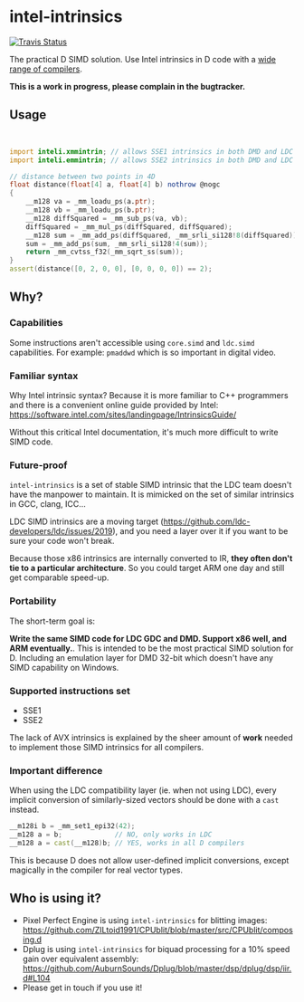 # intel-intrinsics

[![Travis Status](https://travis-ci.org/AuburnSounds/intel-intrinsics.svg?branch=master)](https://travis-ci.org/AuburnSounds/intel-intrinsics)

The practical D SIMD solution. Use Intel intrinsics in D code with a [wide range of compilers](https://github.com/AuburnSounds/intel-intrinsics/blob/master/.travis.yml).

**This is a work in progress, please complain in the bugtracker.**

## Usage

```d


import inteli.xmmintrin; // allows SSE1 intrinsics in both DMD and LDC
import inteli.emmintrin; // allows SSE2 intrinsics in both DMD and LDC

// distance between two points in 4D
float distance(float[4] a, float[4] b) nothrow @nogc
{
    __m128 va = _mm_loadu_ps(a.ptr);
    __m128 vb = _mm_loadu_ps(b.ptr);
    __m128 diffSquared = _mm_sub_ps(va, vb);
    diffSquared = _mm_mul_ps(diffSquared, diffSquared);
    __m128 sum = _mm_add_ps(diffSquared, _mm_srli_si128!8(diffSquared));
    sum = _mm_add_ps(sum, _mm_srli_si128!4(sum));
    return _mm_cvtss_f32(_mm_sqrt_ss(sum));
}
assert(distance([0, 2, 0, 0], [0, 0, 0, 0]) == 2);


```

## Why?

### Capabilities

Some instructions aren't accessible using `core.simd` and `ldc.simd` capabilities.
For example: `pmaddwd` which is so important in digital video.

### Familiar syntax

Why Intel intrinsic syntax? Because it is more familiar to C++ programmers
and there is a convenient online guide provided by Intel:
https://software.intel.com/sites/landingpage/IntrinsicsGuide/

Without this critical Intel documentation, it's much more difficult to write SIMD code.

### Future-proof

`intel-intrinsics` is a set of stable SIMD intrinsic that the LDC team doesn't have the manpower to maintain.
It is mimicked on the set of similar intrinsics in GCC, clang, ICC...

LDC SIMD intrinsics are a moving target (https://github.com/ldc-developers/ldc/issues/2019),
and you need a layer over it if you want to be sure your code won't break.

Because those x86 intrinsics are internally converted to IR, **they often don't tie to a particular architecture**.
So you could target ARM one day and still get comparable speed-up.



### Portability

The short-term goal is:

**Write the same SIMD code for LDC GDC and DMD. Support x86 well, and ARM eventually.**. 
This is intended to be the most practical SIMD solution for D.
Including an emulation layer for DMD 32-bit which doesn't have any SIMD capability on Windows.


### Supported instructions set

- SSE1
- SSE2

The lack of AVX intrinsics is explained by the sheer amount of **work** needed to implement those SIMD intrinsics for all compilers.

### Important difference

When using the LDC compatibility layer (ie. when not using LDC), every implicit conversion of similarly-sized vectors
should be done with a `cast` instead.

```d
__m128i b = _mm_set1_epi32(42);
__m128 a = b;             // NO, only works in LDC
__m128 a = cast(__m128)b; // YES, works in all D compilers

```

This is because D does not allow user-defined implicit conversions, except magically in the compiler for real vector types.


## Who is using it?

- Pixel Perfect Engine is using `intel-intrinsics` for blitting images: https://github.com/ZILtoid1991/CPUblit/blob/master/src/CPUblit/composing.d
- Dplug is using `intel-intrinsics` for biquad processing for a 10% speed gain over equivalent assembly: https://github.com/AuburnSounds/Dplug/blob/master/dsp/dplug/dsp/iir.d#L104
- Please get in touch if you use it!